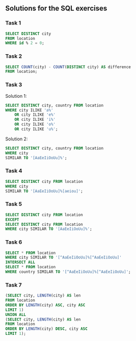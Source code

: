 ## Solutions for the SQL exercises

### Task 1

```sql {"id":"01J265M8T9HKE6D7HYC677TSBC"}
SELECT DISTINCT city
FROM location
WHERE id % 2 = 0;
```

### Task 2

```sql {"id":"01J265M8T9HKE6D7HYC72Y8S5D"}
SELECT COUNT(city) - COUNT(DISTINCT city) AS difference
FROM location;
```

### Task 3

Solution 1:

```sql {"id":"01J267S81DQ9NQ2R8W3B9FDV64"}
SELECT DISTINCT city, country FROM location
WHERE city ILIKE 'a%'
    OR city ILIKE 'e%'
    OR city ILIKE 'i%'
    OR city ILIKE 'o%'
    OR city ILIKE 'u%';
```

Solution 2:

```sql {"id":"01J269N7METJ8STF77EP34X3K0"}
SELECT DISTINCT city, country FROM location
WHERE city
SIMILAR TO '[AaEeIiOoUu]%';
```

### Task 4

```sql {"id":"01J26ANGQ210M9KB89TRKPN8WM"}
SELECT DISTINCT city FROM location
WHERE city
SIMILAR TO '[AaEeIiOoUu]%[aeiou]';
```

### Task 5

```sql {"id":"01J26BKR0XWBH50BNJDATM280P"}
SELECT DISTINCT city FROM location
EXCEPT
SELECT DISTINCT city FROM location
WHERE city SIMILAR TO '[AaEeIiOoUu]%';
```

### Task 6

```sql {"id":"01J2B92PCEDMDAACJ97929XD6T"}
SELECT * FROM location
WHERE city SIMILAR TO '[^AaEeIiOoUu]%[^AaEeIiOoUu]'
INTERSECT ALL
SELECT * FROM location
WHERE country SIMILAR TO '[^AaEeIiOoUu]%[^AaEeIiOoUu]';
```

### Task 7

```sql {"id":"01J265M8T9HKE6D7HYCAJJKXM5"}
(SELECT city, LENGTH(city) AS len
FROM location
ORDER BY LENGTH(city) ASC, city ASC
LIMIT 1)
UNION ALL
(SELECT city, LENGTH(city) AS len
FROM location
ORDER BY LENGTH(city) DESC, city ASC
LIMIT 1);
```